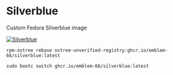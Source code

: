 # Silverblue

Custom Fedora Silverblue image

[![Silverblue](https://github.com/Emblem-66/Silverblue/actions/workflows/build.yml/badge.svg)](https://github.com/Emblem-66/Silverblue/actions/workflows/build.yml)

```
rpm-ostree rebase ostree-unverified-registry:ghcr.io/emblem-66/silverblue:latest
```

```
sudo bootc switch ghcr.io/emblem-66/silverblue:latest
```
